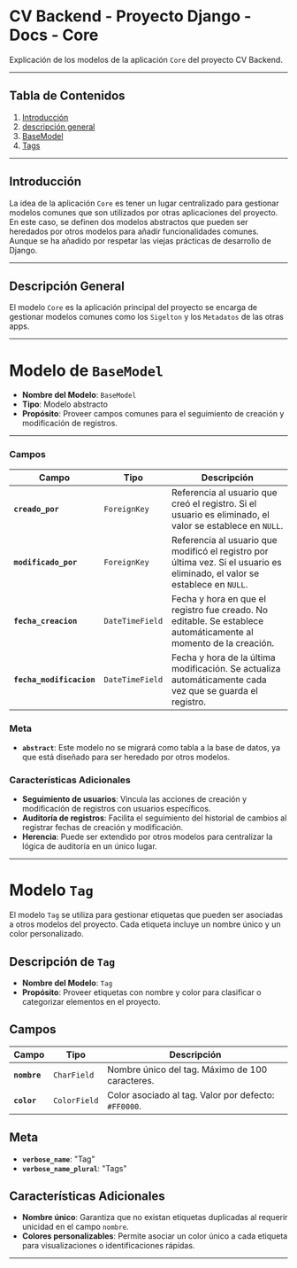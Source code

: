 # CV Backend - Proyecto Django - Docs - Core

Explicación de los modelos de la aplicación `Core` del proyecto CV Backend.

---

## Tabla de Contenidos

1. [Introducción](#introducción)
2. [descripción general](#descripción-general)
3. [BaseModel](#modelo-de-basemodel)
4. [Tags](#modelo-tag)

---

## Introducción

La idea de la aplicación `Core` es tener un lugar centralizado para gestionar modelos comunes que son utilizados por otras aplicaciones del proyecto. En este caso, se definen dos modelos abstractos que pueden ser heredados por otros modelos para añadir funcionalidades comunes. Aunque se ha añadido por respetar las viejas prácticas de desarrollo de Django.

---

## Descripción General

El modelo `Core` es la aplicación principal del proyecto se encarga de gestionar modelos comunes como los `Sigelton` y los `Metadatos` de las otras apps.

---

# Modelo de `BaseModel`

- **Nombre del Modelo**: `BaseModel`
- **Tipo**: Modelo abstracto
- **Propósito**: Proveer campos comunes para el seguimiento de creación y modificación de registros.

---

### Campos

| Campo                    | Tipo            | Descripción                                                                                                                 |
| ------------------------ | --------------- | --------------------------------------------------------------------------------------------------------------------------- |
| **`creado_por`**         | `ForeignKey`    | Referencia al usuario que creó el registro. Si el usuario es eliminado, el valor se establece en `NULL`.                    |
| **`modificado_por`**     | `ForeignKey`    | Referencia al usuario que modificó el registro por última vez. Si el usuario es eliminado, el valor se establece en `NULL`. |
| **`fecha_creacion`**     | `DateTimeField` | Fecha y hora en que el registro fue creado. No editable. Se establece automáticamente al momento de la creación.            |
| **`fecha_modificacion`** | `DateTimeField` | Fecha y hora de la última modificación. Se actualiza automáticamente cada vez que se guarda el registro.                    |

### Meta

- **`abstract`**: Este modelo no se migrará como tabla a la base de datos, ya que está diseñado para ser heredado por otros modelos.

### Características Adicionales

- **Seguimiento de usuarios**: Vincula las acciones de creación y modificación de registros con usuarios específicos.
- **Auditoría de registros**: Facilita el seguimiento del historial de cambios al registrar fechas de creación y modificación.
- **Herencia**: Puede ser extendido por otros modelos para centralizar la lógica de auditoría en un único lugar.

---

# Modelo `Tag`

El modelo `Tag` se utiliza para gestionar etiquetas que pueden ser asociadas a otros modelos del proyecto. Cada etiqueta incluye un nombre único y un color personalizado.

## Descripción de `Tag`

- **Nombre del Modelo**: `Tag`
- **Propósito**: Proveer etiquetas con nombre y color para clasificar o categorizar elementos en el proyecto.

## Campos

| Campo        | Tipo         | Descripción                                          |
| ------------ | ------------ | ---------------------------------------------------- |
| **`nombre`** | `CharField`  | Nombre único del tag. Máximo de 100 caracteres.      |
| **`color`**  | `ColorField` | Color asociado al tag. Valor por defecto: `#FF0000`. |

## Meta

- **`verbose_name`**: "Tag"
- **`verbose_name_plural`**: "Tags"

## Características Adicionales

- **Nombre único**: Garantiza que no existan etiquetas duplicadas al requerir unicidad en el campo `nombre`.
- **Colores personalizables**: Permite asociar un color único a cada etiqueta para visualizaciones o identificaciones rápidas.

---
